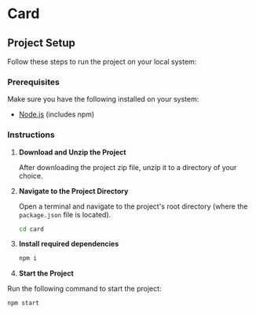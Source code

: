 # Card

## Project Setup

Follow these steps to run the project on your local system:

### Prerequisites

Make sure you have the following installed on your system:
- [Node.js](https://nodejs.org/en/) (includes npm)

### Instructions

1. **Download and Unzip the Project**

   After downloading the project zip file, unzip it to a directory of your choice.

2. **Navigate to the Project Directory**

   Open a terminal and navigate to the project's root directory (where the `package.json` file is located).

   ```sh
   cd card
   ```
3. **Install required dependencies**
   ```sh
   npm i
   ```
4. **Start the Project**

Run the following command to start the project:
   ```sh
   npm start
   ```
   